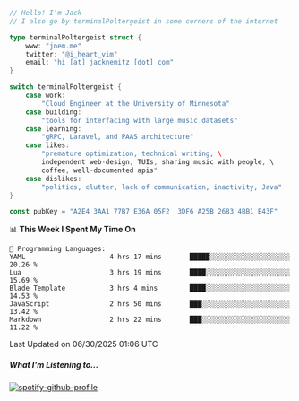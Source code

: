 ```go
// Hello! I'm Jack
// I also go by terminalPoltergeist in some corners of the internet

type terminalPoltergeist struct {
    www: "jnem.me"
    twitter: "@i_heart_vim"
    email: "hi [at] jacknemitz [dot] com"
}

switch terminalPoltergeist {
    case work:
        "Cloud Engineer at the University of Minnesota"
    case building:
        "tools for interfacing with large music datasets"
    case learning:
        "gRPC, Laravel, and PAAS architecture"
    case likes:
        "premature optimization, technical writing, \
        independent web-design, TUIs, sharing music with people, \
        coffee, well-documented apis"
    case dislikes:
        "politics, clutter, lack of communication, inactivity, Java"
}

const pubKey = "A2E4 3AA1 77B7 E36A 05F2  3DF6 A25B 2683 4BB1 E43F"
```

<!--START_SECTION:waka-->
📊 **This Week I Spent My Time On** 

```text
💬 Programming Languages: 
YAML                     4 hrs 17 mins       █████░░░░░░░░░░░░░░░░░░░░   20.26 % 
Lua                      3 hrs 19 mins       ████░░░░░░░░░░░░░░░░░░░░░   15.69 % 
Blade Template           3 hrs 4 mins        ████░░░░░░░░░░░░░░░░░░░░░   14.53 % 
JavaScript               2 hrs 50 mins       ███░░░░░░░░░░░░░░░░░░░░░░   13.42 % 
Markdown                 2 hrs 22 mins       ███░░░░░░░░░░░░░░░░░░░░░░   11.22 % 
```


 Last Updated on 06/30/2025 01:06 UTC
<!--END_SECTION:waka-->

##### What I'm Listening to...

[![spotify-github-profile](https://jnem.me/listening-item?maxAge=2592000)](https://jnem.me/listening)
